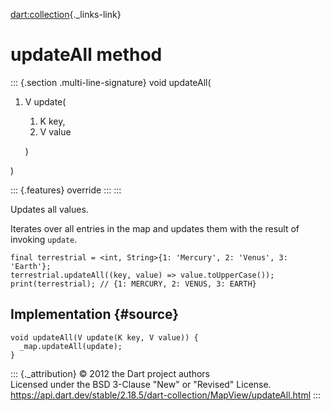 [dart:collection](../../dart-collection/dart-collection-library){._links-link}

updateAll method
================

::: {.section .multi-line-signature}
void updateAll(

1.  V update(
    1.  K key,
    2.  V value

    )

)

::: {.features}
override
:::
:::

Updates all values.

Iterates over all entries in the map and updates them with the result of
invoking `update`.

``` {.language-dart data-language="dart"}
final terrestrial = <int, String>{1: 'Mercury', 2: 'Venus', 3: 'Earth'};
terrestrial.updateAll((key, value) => value.toUpperCase());
print(terrestrial); // {1: MERCURY, 2: VENUS, 3: EARTH}
```

Implementation {#source}
--------------

``` {.language-dart data-language="dart"}
void updateAll(V update(K key, V value)) {
  _map.updateAll(update);
}
```

::: {._attribution}
© 2012 the Dart project authors\
Licensed under the BSD 3-Clause \"New\" or \"Revised\" License.\
<https://api.dart.dev/stable/2.18.5/dart-collection/MapView/updateAll.html>
:::
